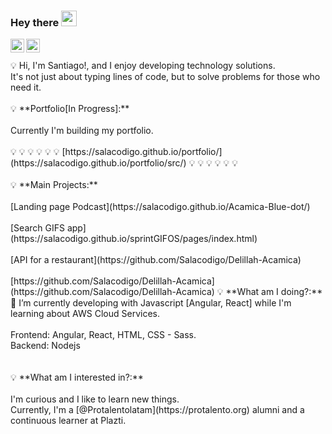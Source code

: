 ### Hey there <img src="https://media.giphy.com/media/hvRJCLFzcasrR4ia7z/giphy.gif" width="25px">
<a href="https://www.linkedin.com/in/santiagosalamancadev">
  <img align="left" alt="Santiago Salamanca LinkedIn" width="22px" src="https://raw.githubusercontent.com/peterthehan/peterthehan/master/assets/linkedin.svg" />
</a>
<a href="https://twitter.com/salacodigo">
  <img align="left" alt="Santiago Salamanca | Twitter" width="22px" src="https://raw.githubusercontent.com/peterthehan/peterthehan/master/assets/twitter.svg" />
</a>
<br/><br/>
💡 Hi, I'm Santiago!, and I enjoy developing technology solutions.
<br/>
It's not just about typing lines of code, but to solve problems for those who need it.
<br/><br/>
💡
**Portfolio[In Progress]:**<br/><br/>
Currently I'm building my portfolio.
<br/><br/>
💡 💡 💡 💡 💡 💡 
[https://salacodigo.github.io/portfolio/](https://salacodigo.github.io/portfolio/src/)
💡 💡 💡 💡 💡 💡
<br/><br/>
💡
**Main Projects:**<br/>

<br/>
[Landing page Podcast](https://salacodigo.github.io/Acamica-Blue-dot/)
<br/><br/>
[Search GIFS app](https://salacodigo.github.io/sprintGIFOS/pages/index.html)
<br/><br/>
[API for a restaurant](https://github.com/Salacodigo/Delillah-Acamica)
<br/><br/>
[https://github.com/Salacodigo/Delillah-Acamica](https://github.com/Salacodigo/Delillah-Acamica)
💡 
**What am I doing?:**
<br/>
🌱 I’m currently developing with Javascript [Angular, React] while I'm learning about AWS Cloud Services.<br/>
<br/>
Frontend:
Angular, React, HTML, CSS - Sass.
<br/>
Backend:
Nodejs
<br/><br/><br/>
💡
**What am I interested in?:**
<br/><br/>
I'm curious and I like to learn new things.
<br/>
Currently, I'm a [@Protalentolatam](https://protalento.org) alumni and a continuous learner at Plazti.
<br/><br/><br/>

